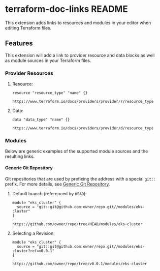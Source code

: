 # terraform-doc-links README

This extension adds links to resources and modules in your editor when editing Terraform files.

## Features

This extension will add a link to provider resource and data blocks as well as module sources in your Terraform files.

### Provider Resources

1. Resource:

    ```hcl
    resource "resource_type" "name" {}
    ```
    ```
    https://www.terraform.io/docs/providers/provider/r/resource_type
    ```

2. Data:

    ```hcl
    data "data_type" "name" {}
    ```
    ```
    https://www.terraform.io/docs/providers/provider/d/resource_type
    ```

### Modules

Below are generic examples of the supported module sources and the resulting links.

#### Generic Git Repository

Git repositories that are used by prefixing the address with a special `git::` prefix. For more details, see [Generic Git Repository](https://developer.hashicorp.com/terraform/language/modules/sources#generic-git-repository).

1. Default branch (referenced by `HEAD`):

    ```hcl
    module "eks_cluster" {
      source = "git::git@github.com:owner/repo.git//modules/eks-cluster"
    }
    ```
    ```
    https://github.com/owner/repo/tree/HEAD/modules/eks-cluster
    ```

2. Selecting a Revision:

    ```hcl
    module "eks_cluster" {
      source = "git::git@github.com:owner/repo.git//modules/eks-cluster?ref=v0.0.1"
    }
    ```
    ```
    https://github.com/owner/repo/tree/v0.0.1/modules/eks-cluster
    ```